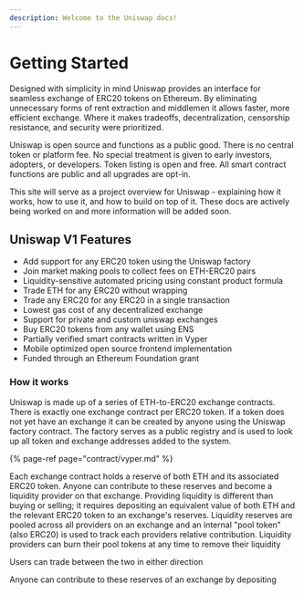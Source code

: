 ```yaml
---
description: Welcome to the Uniswap docs!
---
```


# Getting Started

Designed with simplicity in mind Uniswap provides an interface for seamless exchange of ERC20 tokens on Ethereum. By eliminating unnecessary forms of rent extraction and middlemen it allows faster, more efficient exchange. Where it makes tradeoffs, decentralization, censorship resistance, and security were prioritized. 

Uniswap is open source and functions as a public good. There is no central token or platform fee. No special treatment is given to early investors, adopters, or developers. Token listing is open and free. All smart contract functions are public and all upgrades are opt-in. 

This site will serve as a project overview for Uniswap - explaining how it works, how to use it, and how to build on top of it. These docs are actively being worked on and more information will be added soon.



## Uniswap V1 Features

* Add support for any ERC20 token using the Uniswap factory
* Join market making pools to collect fees on ETH-ERC20 pairs
* Liquidity-sensitive automated pricing using constant product formula
* Trade ETH for any ERC20 without wrapping
* Trade any ERC20 for any ERC20 in a single transaction 
* Lowest gas cost of any decentralized exchange
* Support for private and custom uniswap exchanges
* Buy ERC20 tokens from any wallet using ENS
* Partially verified smart contracts written in Vyper
* Mobile optimized open source frontend implementation  
* Funded through an Ethereum Foundation grant



### How it works

Uniswap is made up of a series of ETH-to-ERC20 exchange contracts. There is exactly one exchange contract per ERC20 token. If a token does not yet have an exchange it can be created by anyone using the Uniswap factory contract. The factory serves as a public registry and is used to look up all token and exchange addresses added to the system.

{% page-ref page="contract/vyper.md" %}

Each exchange contract holds a reserve of both ETH and its associated ERC20 token. Anyone can contribute to these reserves and become a liquidity provider on that exchange. Providing liquidity is different than buying or selling; it requires depositing an equivalent value of both ETH and the relevant ERC20 token to an exchange's reserves. Liquidity reserves are pooled across all providers on an exchange and an internal "pool token" \(also ERC20\) is used to track each providers relative contribution. Liquidity providers can burn their pool tokens at any time to remove their liquidity 

Users can trade between the two in either direction  



Anyone can contribute to these reserves of an exchange by depositing 



